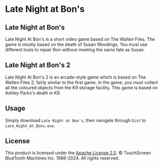 # Late Night at Bon's

## Late Night at Bon's

Late Night At Bon's is a short video game based on The Walten Files. The game is mostly based on the death of Susan Woodings. You must use different tools to repair Bon without meeting the same fate as Susan.

## Late Night at Bon's 2

Late Night At Bon's 2 is an arcade-style game which is based on The Walten Files 2, fairly similar to the first game. In the game, you must collect all the coloured objects from the K9 storage facility. This game is based on Ashley Parks's death in K9.

## Usage

Simply download `Late Night at Bon's`, then navigate through `Dist` to `Late_Night_At_Bons.exe`.

## License

This product is licensed under the [Apache License 2.0](https://github.com/TouchScreen-BlueTooth-Machines/Late-Night-at-Bons/blob/main/LICENSE). © TouchScreen BlueTooth Machines Inc. 1986-2024. All rights reserved.
